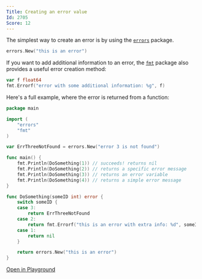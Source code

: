 ```yaml
---
Title: Creating an error value
Id: 2705
Score: 12
---
```

The simplest way to create an error is by using the [`errors`](https://golang.org/pkg/errors/) package.

```go
errors.New("this is an error")
```

If you want to add additional information to an error, the [`fmt`](https://golang.org/pkg/fmt/) package also provides a useful error creation method:

```go
var f float64
fmt.Errorf("error with some additional information: %g", f)
```

Here's a full example, where the error is returned from a function:

```go
package main

import (
    "errors"
    "fmt"
)

var ErrThreeNotFound = errors.New("error 3 is not found")

func main() {
    fmt.Println(DoSomething(1)) // succeeds! returns nil
    fmt.Println(DoSomething(2)) // returns a specific error message
    fmt.Println(DoSomething(3)) // returns an error variable
    fmt.Println(DoSomething(4)) // returns a simple error message
}

func DoSomething(someID int) error {
    switch someID {
    case 3:
        return ErrThreeNotFound
    case 2:
        return fmt.Errorf("this is an error with extra info: %d", someID)
    case 1:
        return nil
    }

    return errors.New("this is an error")
}
```

[Open in Playground](https://play.golang.org/p/4xlwXJo2m0)

